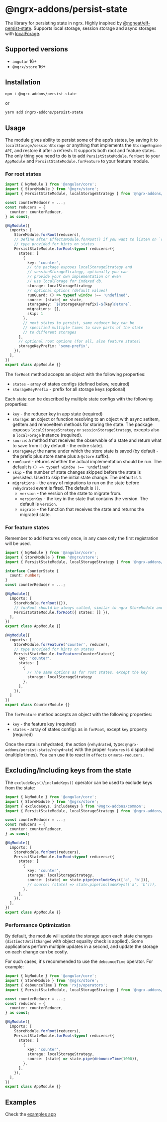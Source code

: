 # @ngrx-addons/persist-state

The library for persisting state in ngrx. Highly inspired by [@ngneat/elf-persist-state](https://github.com/ngneat/elf/tree/master/packages/persist-state).
Supports local storage, session storage and async storages with [localForage](https://github.com/localForage/localForage).

## Supported versions

- `angular` 16+
- `@ngrx/store` 16+

## Installation

```bash
npm i @ngrx-addons/persist-state
```

or

```bash
yarn add @ngrx-addons/persist-state
```

## Usage

The module gives ability to persist some of the app’s states, by saving it to `localStorage/sessionStorage` or anything that implements the `StorageEngine API`, and restore it after a refresh. It supports both root and feature states. The only thing you need to do is to add `PersistStateModule.forRoot` to your `AppModule` and `PersistStateModule.forFeature` to your feature module.

### For root states

```ts
import { NgModule } from '@angular/core';
import { StoreModule } from '@ngrx/store';
import { PersistStateModule, localStorageStrategy } from '@ngrx-addons/persist-store';

const counterReducer = ...;
const reducers = {
  counter: counterReducer,
} as const;

@NgModule({
  imports: [
    StoreModule.forRoot(reducers),
    // Define after EffectsModule.forRoot() if you want to listen on `rehydrate` action
    // type provided for hints on states
    PersistStateModule.forRoot<typeof reducers>({
      states: [
        {
          key: 'counter',
          // the package exposes localStorageStrategy and
          // sessionStorageStrategy, optionally you can
          // provide your own implementation or even
          // use localForage for indexed db.
          storage: localStorageStrategy
          // optional options (default values)
          runGuard: () => typeof window !== 'undefined',
          source: (state) => state,
          storageKey: `${storageKeyPrefix}-${key}@store`,
          migrations: [],
          skip: 1
        },
        // next states to persist, same reducer key can be
        // specified multiple times to save parts of the state
        // to different storages
      ],
      // optional root options (for all, also feature states)
      storageKeyPrefix: 'some-prefix',
    }),
  ],
})
export class AppModule {}
```

The `forRoot` method accepts an object with the following properties:

- `states` - array of states configs (defined below, required)
- `storageKeyPrefix` - prefix for all storage keys (optional)

Each state can be described by multiple state configs with the following properties:

- `key` - the reducer key in app state (required)
- `storage`: an object or function resolving to an object with async setItem, getItem and removeItem methods for storing the state. The package exposes `localStorageStrategy` or `sessionStorageStrategy`, excepts also a `localForage` instance (required).
- `source`: a method that receives the observable of a state and return what to save from it (by default - the entire state).
- `storageKey`: the name under which the store state is saved (by default - the prefix plus store name plus a `@store` suffix).
- `runGuard` - returns whether the actual implementation should be run. The default is `() => typeof window !== 'undefined'`
- `skip` - the number of state changes skipped before the state is persisted. Used to skip the initial state change. The default is `1`.
- `migrations` - the array of migrations to run on the state before `rehydrated` event is fired. The default is `[]`.
  - `version` - the version of the state to migrate from.
  - `versionKey` - the key in the state that contains the version. The default is `version`.
  - `migrate` - the function that receives the state and returns the migrated state.

### For feature states

Remember to add features only once, in any case only the first registration will be used.

```ts
import { NgModule } from '@angular/core';
import { StoreModule } from '@ngrx/store';
import { PersistStateModule, localStorageStrategy } from '@ngrx-addons/persist-store';

interface CounterState {
  count: number;
}
const counterReducer = ...;

@NgModule({
  imports: [
    StoreModule.forRoot({}),
    // forRoot should be always called, similar to ngrx StoreModule and it's forFeature implementation.
    PersistStateModule.forRoot({ states: [] }),
  ],
})
export class AppModule {}

@NgModule({
  imports: [
    StoreModule.forFeature('counter', reducer),
    // type provided for hints on states
    PersistStateModule.forFeature<CounterState>({
      key: 'counter',
      states: [
        {
          // The same options as for root states, except the key
          storage: localStorageStrategy
        },
      ],
    }),
  ]
})
export class CounterModule {}
```

The `forFeature` method accepts an object with the following properties:

- `key` - the feature key (required)
- `states` - array of states configs as in `forRoot`, except `key` property (required)

Once the state is rehydrated, the action (`rehydrated`, type: `@ngrx-addons/persist-state/rehydrate`) with the proper `features` is dispatched (multiple times). You can use it to react in `effects` or `meta-reducers`.

## Excluding/Including keys from the state​

The `excludeKeys()`/`includeKeys()` operator can be used to exclude keys from the state:

```ts
import { NgModule } from '@angular/core';
import { StoreModule } from '@ngrx/store';
import { excludeKeys, includeKeys } from '@ngrx-addons/common';
import { PersistStateModule, localStorageStrategy } from '@ngrx-addons/persist-store';

const counterReducer = ...;
const reducers = {
  counter: counterReducer,
} as const;

@NgModule({
  imports: [
    StoreModule.forRoot(reducers),
    PersistStateModule.forRoot<typeof reducers>({
      states: [
        {
          key: 'counter',
          storage: localStorageStrategy,
          source: (state) => state.pipe(excludeKeys(['a', 'b'])),
          // source: (state) => state.pipe(includeKeys(['a', 'b'])),
        },
      ],
    }),
  ],
})
export class AppModule {}
```

### Performance Optimization​

By default, the module will update the storage upon each state changes (`distinctUntilChanged` with object equality check is applied). Some applications perform multiple updates in a second, and update the storage on each change can be costly.

For such cases, it's recommended to use the `debounceTime` operator. For example:

```ts
import { NgModule } from '@angular/core';
import { StoreModule } from '@ngrx/store';
import { debounceTime } from 'rxjs/operators';
import { PersistStateModule, localStorageStrategy } from '@ngrx-addons/persist-store';

const counterReducer = ...;
const reducers = {
  counter: counterReducer,
} as const;

@NgModule({
  imports: [
    StoreModule.forRoot(reducers),
    PersistStateModule.forRoot<typeof reducers>({
      states: [
        {
          key: 'counter',
          storage: localStorageStrategy,
          source: (state) => state.pipe(debounceTime(1000)),
        },
      ],
    }),
  ],
})
export class AppModule {}
```

## Examples

Check the [examples app](../../apps/examples)
